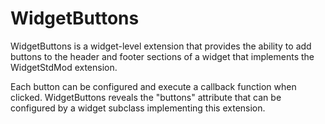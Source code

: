 WidgetButtons
=============

WidgetButtons is a widget-level extension that provides the ability
to add buttons to the header and footer sections of a widget that
implements the WidgetStdMod extension. 

Each button can be configured and execute a callback function when clicked.
WidgetButtons reveals the "buttons" attribute that can be configured 
by a widget subclass implementing this extension.

